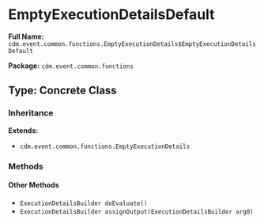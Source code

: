 # EmptyExecutionDetailsDefault

**Full Name:** `cdm.event.common.functions.EmptyExecutionDetails$EmptyExecutionDetailsDefault`

**Package:** `cdm.event.common.functions`

## Type: Concrete Class

### Inheritance

**Extends:**
- `cdm.event.common.functions.EmptyExecutionDetails`

### Methods

#### Other Methods

- `ExecutionDetailsBuilder doEvaluate()`
- `ExecutionDetailsBuilder assignOutput(ExecutionDetailsBuilder arg0)`

